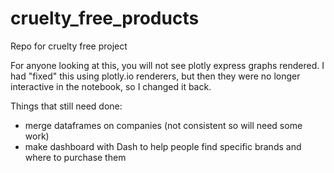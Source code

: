 # cruelty_free_products
Repo for cruelty free project

For anyone looking at this, you will not see plotly express graphs rendered.  I had "fixed" this using plotly.io renderers, but then they were no longer interactive in the notebook, so I changed it back.

Things that still need done:
- merge dataframes on companies (not consistent so will need some work)
- make dashboard with Dash to help people find specific brands and where to purchase them
